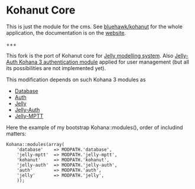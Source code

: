 # Kohanut Core

This is just the module for the cms.  See [bluehawk/kohanut](http://github.com/bluehawk/kohanut) for the whole application, the documentation is on the [website](http://kohanut.com).

+++

This fork is the port of Kohanut core for [Jelly modelling system](http://github.com/jonathangeiger/kohana-jelly). Also [Jelly-Auth Kohana 3 authentication module](http://github.com/raeldc/jelly-auth) applied for user management (but all its possibilities are not implemented yet). 

This modification depends on such Kohana 3 modules as
 +  [Database](http://github.com/kohana/database)
 +  [Auth](http://github.com/kohana/auth)
 +  [Jelly](http://github.com/jonathangeiger/kohana-jelly)
 +  [Jelly-Auth](http://github.com/raeldc/jelly-auth)
 +  [Jelly-MPTT](http://github.com/AlexKupreev/jelly-mptt)

Here the example of my bootstrap Kohana::modules(), order of includind matters:

    Kohana::modules(array(
	    'database'    => MODPATH.'database',
        'jelly-mptt'  => MODPATH.'jelly-mptt',
        'kohanut'     => MODPATH.'kohanut', 
        'jelly-auth'  => MODPATH.'jelly-auth', 
        'auth'        => MODPATH.'auth',
	    'jelly'       => MODPATH.'jelly',
        ));